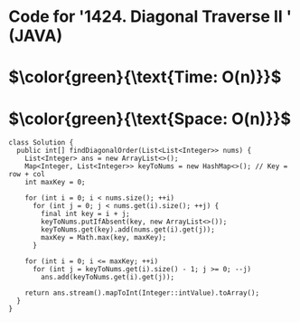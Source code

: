 # Code for '1424. Diagonal Traverse II ' (JAVA)



# $\color{green}{\text{Time: O(n)}}$
# $\color{green}{\text{Space: O(n)}}$





```
class Solution {
  public int[] findDiagonalOrder(List<List<Integer>> nums) {
    List<Integer> ans = new ArrayList<>();
    Map<Integer, List<Integer>> keyToNums = new HashMap<>(); // Key = row + col
    int maxKey = 0;

    for (int i = 0; i < nums.size(); ++i)
      for (int j = 0; j < nums.get(i).size(); ++j) {
        final int key = i + j;
        keyToNums.putIfAbsent(key, new ArrayList<>());
        keyToNums.get(key).add(nums.get(i).get(j));
        maxKey = Math.max(key, maxKey);
      }

    for (int i = 0; i <= maxKey; ++i)
      for (int j = keyToNums.get(i).size() - 1; j >= 0; --j)
        ans.add(keyToNums.get(i).get(j));

    return ans.stream().mapToInt(Integer::intValue).toArray();
  }
}
```
